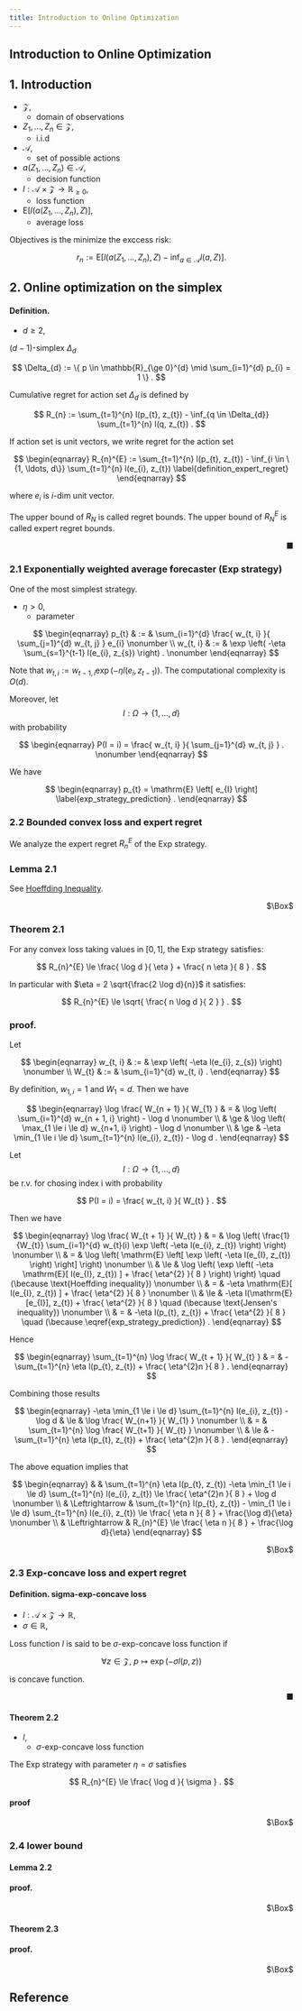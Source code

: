 ```yaml
---
title: Introduction to Online Optimization
---
```


## Introduction to Online Optimization


## 1. Introduction


* $\mathcal{Z}$,
    * domain of observations
* $Z_{1}, \ldots, Z_{n} \in \mathcal{Z}$,
    * i.i.d
* $\mathcal{A}$,
    * set of possible actions
* $a(Z_{1}, \ldots, Z_{n}) \in \mathcal{A}$,
    * decision function
* $l:\mathcal{A} \times \mathcal{Z} \rightarrow \mathbb{R}_{\ge 0}$,
    * loss function
* $\mathrm{E}[l(a(Z_{1}, \ldots, Z_{n}), Z)]$,
    * average loss

Objectives is the minimize the exccess risk:

$$
    r_{n}
    :=
    \mathrm{E}
    \left[
        l(a(Z_{1}, \ldots, Z_{n}), Z)
        -
        \inf_{a \in \mathcal{A}}
            l(a, Z)
    \right]
    .
$$


## 2. Online optimization on the simplex


#### Definition.
* $d \ge 2$,

$(d-1)$-simplex $\Delta_{d}$

$$
    \Delta_{d}
    :=
    \{
        p \in \mathbb{R}_{\ge 0}^{d}
        \mid
        \sum_{i=1}^{d}
            p_{i} = 1
    \}
    .
$$

Cumulative regret for action set $\Delta_{d}$ is defined by

$$
    R_{n}
    :=
    \sum_{t=1}^{n}
        l(p_{t}, z_{t})
    -
    \inf_{q \in \Delta_{d}}
        \sum_{t=1}^{n}
            l(q, z_{t})
    .
$$

If action set is unit vectors, we write regret for the action set

$$
\begin{eqnarray}
    R_{n}^{E}
    :=
    \sum_{t=1}^{n}
        l(p_{t}, z_{t})
    -
    \inf_{i \in \{1, \ldots, d\}}
        \sum_{t=1}^{n}
            l(e_{i}, z_{t})
    \label{definition_expert_regret}
\end{eqnarray}
$$

where $e_{i}$ is $i$-dim unit vector.

The upper bound of $R_{N}$ is called regret bounds.
The upper bound of $R_{N}^{E}$ is called expert regret bounds.

<div class="end-of-statement" style="text-align: right">■</div>

### 2.1 Exponentially weighted average forecaster (Exp strategy)
One of the most simplest strategy.

* $\eta > 0$,
    * parameter

$$
\begin{eqnarray}
    p_{t}
    & := &
        \sum_{i=1}^{d}
            \frac{
                w_{t, i}
            }{
                \sum_{j=1}^{d}
                    w_{t, j}
            }
            e_{i}
    \nonumber
    \\
    w_{t, i}
    & := &
        \exp
        \left(
           -\eta
            \sum_{s=1}^{t-1}
                l(e_{i}, z_{s})
        \right)
    .
    \nonumber
\end{eqnarray}
$$

Note that $w_{t, i} := w_{t-1,i}\exp(- \eta l(e_{i}, z_{t-1}))$.
The computational complexity is $O(d)$.

Moreover, let $$I: \Omega \rightarrow \{1, \ldots, d\}$$ with probability

$$
\begin{eqnarray}
    P(I = i)
    =
    \frac{
        w_{t, i}
    }{
        \sum_{j=1}^{d}
            w_{t, j}
    }
    .
    \nonumber
\end{eqnarray}
$$

We have

$$
\begin{eqnarray}
    p_{t}
    =
    \mathrm{E}
    \left[
        e_{I}
    \right]
    \label{exp_strategy_prediction}
   .
\end{eqnarray}
$$

### 2.2 Bounded convex loss and expert regret
We analyze the expert regret $R_{n}^{E}$ of the Exp strategy.


### Lemma 2.1
See <a href="{{ site.baseurl }}/math/hoeffding_inequality.html">Hoeffding Inequality</a>.

<div class="QED" style="text-align: right">$\Box$</div>

### Theorem 2.1
For any convex loss taking values in $[0, 1]$, the Exp strategy satisfies:

$$
    R_{n}^{E}
    \le
    \frac{
        \log d
    }{
        \eta
    }
    +
    \frac{
        n \eta
    }{
        8
    }
    .
$$

In particular with $\eta = 2 \sqrt{\frac{2 \log d}{n}}$ it satisfies:

$$
    R_{n}^{E}
    \le
    \sqrt{
        \frac{
            n \log d
        }{
            2
        }
    }
    .
$$

### proof.
Let 

$$
\begin{eqnarray}
    w_{t, i}
    & := &
        \exp
            \left(
               -\eta
               l(e_{i}, z_{s})
            \right)
    \nonumber
    \\
    W_{t}
    & := &
        \sum_{i=1}^{d}
            w_{t, i}
    .
\end{eqnarray}
$$

By definition, $w_{1, i} = 1$ and $W_{1} = d$.
Then we have

$$
\begin{eqnarray}
    \log
        \frac{
            W_{n + 1}
        }{
            W_{1}
        }
    & = &
        \log
        \left(
            \sum_{i=1}^{d}
                w_{n + 1, i}
        \right)
        -
        \log d
    \nonumber
    \\
    & \ge &
        \log
        \left(
            \max_{1 \le i \le d}
                w_{n+1, i}
        \right)
        - \log d
    \nonumber
    \\
    & \ge &
        -\eta
        \min_{1 \le i \le d}
            \sum_{t=1}^{n}
                l(e_{i}, z_{t})
        - \log d
    .
\end{eqnarray}
$$

Let $$I: \Omega \rightarrow \{1, \ldots, d\}$$ be r.v. for chosing index i with probability

$$
    P(I = i)
    =
    \frac{
        w_{t, i}
    }{
        W_{t}
    }
    .
$$

Then we have

$$
\begin{eqnarray}
    \log
        \frac{
            W_{t + 1}
        }{
            W_{t}
        }
    & = &
        \log
        \left(
            \frac{1}{W_{t}}
            \sum_{i=1}^{d}
                w_{t}(i)
                \exp
                \left(
                    -\eta
                    l(e_{i}, z_{t})
                \right)
        \right)
    \nonumber
    \\
    & = &
        \log
        \left(
            \mathrm{E}
            \left[
                \exp
                \left(
                    -\eta
                    l(e_{I}, z_{t})
                \right)
            \right]
        \right)
    \nonumber
    \\
    & \le &
        \log
        \left(
            \exp
            \left(
                -\eta
                \mathrm{E}[ l(e_{I}, z_{t}) ]
                +
                \frac{
                    \eta^{2}
                }{
                    8
                }
            \right)
        \right)
        \quad
        (\because \text{Hoeffding inequality})
    \nonumber
    \\
    & = &
        -\eta
        \mathrm{E}[ l(e_{I}, z_{t}) ]
        +
        \frac{
            \eta^{2}
        }{
            8
        }
    \nonumber
    \\
    & \le &
        -\eta
        l(\mathrm{E}[e_{I}], z_{t})
        +
        \frac{
            \eta^{2}
        }{
            8
        }
        \quad
        (\because \text{Jensen's inequality})
    \nonumber
    \\
    & = &
        -\eta
        l(p_{t}, z_{t})
        +
        \frac{
            \eta^{2}
        }{
            8
        }
        \quad
        (\because \eqref{exp_strategy_prediction})
    .
\end{eqnarray}
$$

Hence

$$
\begin{eqnarray}
    \sum_{t=1}^{n}
        \log
            \frac{
                W_{t + 1}
            }{
                W_{t}
            }
    & = &
        -
        \sum_{t=1}^{n}
            \eta
            l(p_{t}, z_{t})
        +
        \frac{
            \eta^{2}n
        }{
            8
        }
    .
\end{eqnarray}
$$

Combining those results

$$
\begin{eqnarray}
    -\eta
    \min_{1 \le i \le d}
        \sum_{t=1}^{n}
            l(e_{i}, z_{t})
    - \log d
    & \le &
        \log
            \frac{
                W_{n+1}
            }{
                W_{1}
            }
    \nonumber
    \\
    & = &
        \sum_{t=1}^{n}
            \log
                \frac{
                    W_{t+1}
                }{
                    W_{t}
                }
    \nonumber
    \\
    & \le &
        -
        \sum_{t=1}^{n}
            \eta
            l(p_{t}, z_{t})
        +
        \frac{
            \eta^{2}n
        }{
            8
        }
    .
\end{eqnarray}
$$

The above equation implies that

$$
\begin{eqnarray}
    & &
        \sum_{t=1}^{n}
            \eta
            l(p_{t}, z_{t})
        -\eta
        \min_{1 \le i \le d}
            \sum_{t=1}^{n}
                l(e_{i}, z_{t})
        \le
        \frac{
            \eta^{2}n
        }{
            8
        }
        +
        \log d
    \nonumber
    \\
    & \Leftrightarrow &
        \sum_{t=1}^{n}
            l(p_{t}, z_{t})
        -
        \min_{1 \le i \le d}
            \sum_{t=1}^{n}
                l(e_{i}, z_{t})
        \le
        \frac{
            \eta n
        }{
            8
        }
        +
        \frac{\log d}{\eta}
    \nonumber
    \\
    & \Leftrightarrow &
        R_{n}^{E}
        \le
        \frac{
            \eta n
        }{
            8
        }
        +
        \frac{\log d}{\eta}
\end{eqnarray}
$$

<div class="QED" style="text-align: right">$\Box$</div>

### 2.3 Exp-concave loss and expert regret

#### Definition. sigma-exp-concave loss
* $l:\mathcal{A} \times \mathcal{Z} \rightarrow \mathbb{R}$,
* $\sigma \in \mathbb{R}$,

Loss function $l$ is said to be $\sigma$-exp-concave loss function if

$$
    \forall z \in \mathcal{Z},
    \
    p
    \mapsto
    \exp
    \left(
        -
        \sigma
        l(p, z)
    \right)
$$

is concave function.

<div class="end-of-statement" style="text-align: right">■</div>

#### Theorem 2.2
* $l$,
    * $\sigma$-exp-concave loss function

The Exp strategy with parameter $\eta = \sigma$ satisfies

$$
    R_{n}^{E}
    \le
    \frac{
        \log d
    }{
        \sigma
    }
    .
$$

#### proof

<div class="QED" style="text-align: right">$\Box$</div>

### 2.4 lower bound

#### Lemma 2.2

#### proof.

<div class="QED" style="text-align: right">$\Box$</div>

#### Theorem 2.3


#### proof.

<div class="QED" style="text-align: right">$\Box$</div>

## Reference
